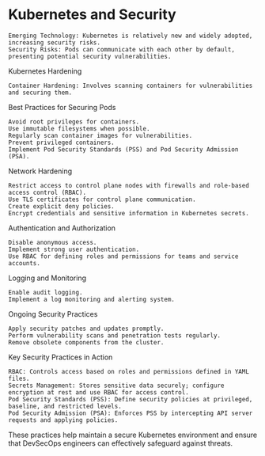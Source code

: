 # Kubernetes and Security

    Emerging Technology: Kubernetes is relatively new and widely adopted, increasing security risks.
    Security Risks: Pods can communicate with each other by default, presenting potential security vulnerabilities.

Kubernetes Hardening

    Container Hardening: Involves scanning containers for vulnerabilities and securing them.

Best Practices for Securing Pods

    Avoid root privileges for containers.
    Use immutable filesystems when possible.
    Regularly scan container images for vulnerabilities.
    Prevent privileged containers.
    Implement Pod Security Standards (PSS) and Pod Security Admission (PSA).

Network Hardening

    Restrict access to control plane nodes with firewalls and role-based access control (RBAC).
    Use TLS certificates for control plane communication.
    Create explicit deny policies.
    Encrypt credentials and sensitive information in Kubernetes secrets.

Authentication and Authorization

    Disable anonymous access.
    Implement strong user authentication.
    Use RBAC for defining roles and permissions for teams and service accounts.

Logging and Monitoring

    Enable audit logging.
    Implement a log monitoring and alerting system.

Ongoing Security Practices

    Apply security patches and updates promptly.
    Perform vulnerability scans and penetration tests regularly.
    Remove obsolete components from the cluster.

Key Security Practices in Action

    RBAC: Controls access based on roles and permissions defined in YAML files.
    Secrets Management: Stores sensitive data securely; configure encryption at rest and use RBAC for access control.
    Pod Security Standards (PSS): Define security policies at privileged, baseline, and restricted levels.
    Pod Security Admission (PSA): Enforces PSS by intercepting API server requests and applying policies.

These practices help maintain a secure Kubernetes environment and ensure that DevSecOps engineers can effectively safeguard against threats.
